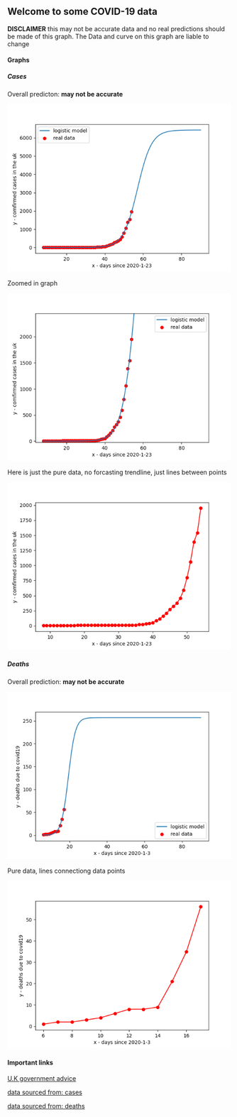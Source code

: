## Welcome to some COVID-19 data

**DISCLAIMER** this may not be accurate data and no real predictions should be made of this graph. The Data and curve on this graph are liable to change

#### Graphs

##### Cases

Overall predicton: **may not be accurate**

![Current graph](covid.png)

Zoomed in graph

![](covidz.png)

Here is just the pure data, no forcasting trendline, just lines between points

![](covidd.png)

##### Deaths

Overall prediction: **may not be accurate**

![](death.png)

Pure data, lines connectiong data points

![](deathr.png)

#### Important links
[U.K government advice](https://www.nhs.uk/conditions/coronavirus-covid-19/)

[data sourced from: cases](https://www.arcgis.com/home/item.html?id=e5fd11150d274bebaaf8fe2a7a2bda11)

[data sourced from: deaths](https://github.com/CSSEGISandData/COVID-19)
